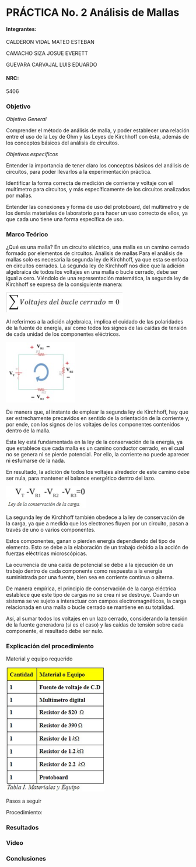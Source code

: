 # PRÁCTICA No. 2  Análisis de Mallas 

#### Integrantes:

CALDERON VIDAL MATEO ESTEBAN

CAMACHO SIZA JOSUE EVERETT

GUEVARA CARVAJAL LUIS EDUARDO

#### NRC:

5406

### Objetivo

*Objetivo General*

Comprender  el  método  de  análisis   de malla, y poder establecer una relación entre el uso de la Ley de Ohm y las Leyes de Kirchhoff   con   ésta,   además   de   los conceptos   básicos   del  análisis   de circuitos.

*Objetivos específicos*

Entender la importancia de tener claro los conceptos básicos   del   análisis   de circuitos, para  poder llevarlos a la experimentación práctica.

Identificar la forma correcta de medición de corriente y voltaje con el multímetro para circuitos, y más específicamente de los circuitos analizados por mallas.

Entender las conexiones y forma de uso del protoboard, del multímetro y de los   demás materiales de laboratorio para hacer un uso correcto de ellos, ya que cada uno tiene una forma específica de uso.


### Marco Teórico

¿Qué es una malla?
En un circuito eléctrico, una malla es un camino cerrado formado por elementos de circuitos.
Análisis de mallas
Para el análisis de mallas solo es necesaria la segunda ley de Kirchhoff, ya que esta se enfoca en circuitos cerrados. La segunda ley de Kirchhoff nos dice que la adición algebraica de todos los voltajes en una malla o bucle cerrado, debe ser igual a cero. Viéndolo de una representación matemática, la segunda ley de Kirchhoff se expresa de la consiguiente manera:

<img src=IMAGENES/imagen1.jpeg width= "320">

Al referirnos a la adición algebraica, implica el cuidado de las polaridades de la fuente de energía, así como todos los signos de las caídas de tensión de cada unidad de los componentes eléctricos.

<img src=IMAGENES/imagen2.jpeg width= "190">

De manera que, al instante de emplear la segunda ley de Kirchhoff, hay que ser estrechamente precavidos en sentido de la orientación de la corriente y, por ende, con los signos de los voltajes de los componentes contenidos dentro de la malla. 

 Esta ley está fundamentada en la ley de la conservación de la energía, ya que establece que cada malla es un camino conductor cerrado, en el cual no se genera ni se pierde potencial. Por ello, la corriente no puede aparecer ni esfumarse de la nada. 

 En resultado, la adición de todos los voltajes alrededor de este camino debe ser nula, para mantener el balance energético dentro del lazo.
 
 <img src=IMAGENES/imagen3.jpeg width= "220">

La segunda ley de Kirchhoff también obedece a la ley de conservación de la carga, ya que a medida que los electrones fluyen por un circuito, pasan a través de uno o varios componentes.

Estos componentes, ganan o pierden energía dependiendo del tipo de elemento. Esto se debe a la elaboración de un trabajo debido a la acción de fuerzas eléctricas microscópicas.

La ocurrencia de una caída de potencial se debe a la ejecución de un trabajo dentro de cada componente como respuesta a la energía suministrada por una fuente, bien sea en corriente continua o alterna.

De manera empírica, el principio de conservación de la carga eléctrica establece que este tipo de cargas no se crea ni se destruye. Cuando un sistema se ve sujeto a interactuar con campos electromagnéticos, la carga relacionada en una malla o bucle cerrado se mantiene en su totalidad.

Así, al sumar todos los voltajes en un lazo cerrado, considerando la tensión de la fuente generadora (si es el caso) y las caídas de tensión sobre cada componente, el resultado debe ser nulo.


### Explicación del procedimiento

Material y equipo requerido

<img src=IMAGENES/imagen4.jpeg width= "270">

Pasos a seguir

Procedimiento:



### Resultados

### Video

### Conclusiones
